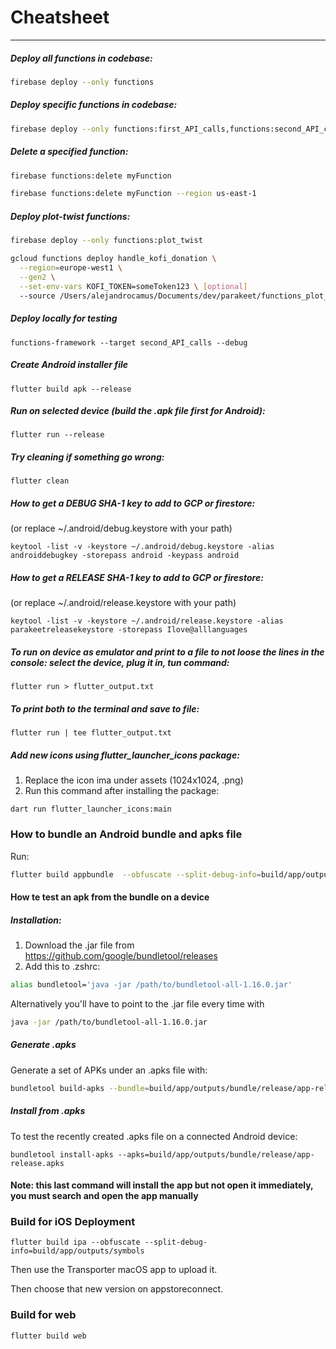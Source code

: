 # Cheatsheet

---

##### Deploy all functions in codebase:

```bash
firebase deploy --only functions
```

##### Deploy specific functions in codebase:

```bash
firebase deploy --only functions:first_API_calls,functions:second_API_calls
```

##### Delete a specified function:

```bash
firebase functions:delete myFunction
```

```bash
firebase functions:delete myFunction --region us-east-1
```

##### Deploy plot-twist functions:

```bash
firebase deploy --only functions:plot_twist
```

```bash
gcloud functions deploy handle_kofi_donation \
  --region=europe-west1 \
  --gen2 \
  --set-env-vars KOFI_TOKEN=someToken123 \ [optional]
  --source /Users/alejandrocamus/Documents/dev/parakeet/functions_plot_twist/
```

##### Deploy locally for testing

```
functions-framework --target second_API_calls --debug
```

##### Create Android installer file

```
flutter build apk --release
```

##### Run on selected device (build the .apk file first for Android):

```
flutter run --release
```

##### Try cleaning if something go wrong:

```
flutter clean
```

##### How to get a DEBUG SHA-1 key to add to GCP or firestore:

(or replace ~/.android/debug.keystore with your path)

```
keytool -list -v -keystore ~/.android/debug.keystore -alias androiddebugkey -storepass android -keypass android
```

##### How to get a RELEASE SHA-1 key to add to GCP or firestore:

(or replace ~/.android/release.keystore with your path)

```
keytool -list -v -keystore ~/.android/release.keystore -alias parakeetreleasekeystore -storepass Ilove@alllanguages
```

##### To run on device as emulator and print to a file to not loose the lines in the console: select the device, plug it in, tun command:

```
flutter run > flutter_output.txt
```

##### To print both to the terminal and save to file:

```
flutter run | tee flutter_output.txt
```

##### Add new icons using flutter_launcher_icons package:

1. Replace the icon ima under assets (1024x1024, .png)
2. Run this command after installing the package:

```
dart run flutter_launcher_icons:main
```

### How to bundle an Android bundle and apks file

Run:

```bash
flutter build appbundle  --obfuscate --split-debug-info=build/app/outputs/symbols
```

#### How te test an apk from the bundle on a device

##### Installation:

1. Download the .jar file from https://github.com/google/bundletool/releases
2. Add this to .zshrc:

```bash
alias bundletool='java -jar /path/to/bundletool-all-1.16.0.jar'
```

Alternatively you'll have to point to the .jar file every time with

```bash
java -jar /path/to/bundletool-all-1.16.0.jar
```

##### Generate .apks

Generate a set of APKs under an .apks file with:

```bash
bundletool build-apks --bundle=build/app/outputs/bundle/release/app-release.aab --output=build/app/outputs/bundle/release/app-release.apks
```

##### Install from .apks

To test the recently created .apks file on a connected Android device:

```
bundletool install-apks --apks=build/app/outputs/bundle/release/app-release.apks
```

#### Note: this last command will install the app but not open it immediately, you must search and open the app manually

### Build for iOS Deployment

```
flutter build ipa --obfuscate --split-debug-info=build/app/outputs/symbols
```

Then use the Transporter macOS app to upload it.

Then choose that new version on appstoreconnect.

### Build for web

```
flutter build web
```
